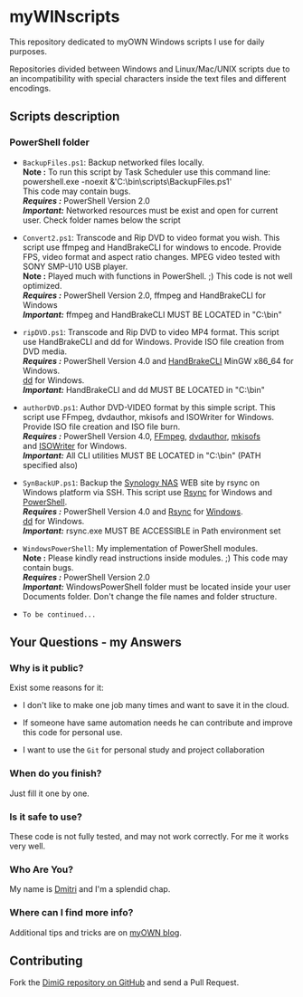 myWINscripts
===========
This repository dedicated to myOWN Windows scripts I use for daily purposes.

Repositories divided between Windows and Linux/Mac/UNIX scripts due to an incompatibility
with special characters inside the text files and different encodings.

Scripts description
-------------------

### PowerShell folder

* `BackupFiles.ps1`: Backup networked files locally.<br>
   **Note :** To run this script by Task Scheduler use this command line:<br>
   powershell.exe -noexit &'C:\bin\scripts\BackupFiles.ps1'<br>
   This code may contain bugs.<br>
   ***Requires :*** PowerShell Version 2.0<br>
   ***Important:*** Networked resources must be exist and open for current user. Check folder names below the script
   
* `Convert2.ps1`: Transcode and Rip DVD to video format you wish. This script use
   ffmpeg and HandBrakeCLI for windows to encode. Provide FPS, video format
   and aspect ratio changes. MPEG video tested with SONY SMP-U10 USB player.<br>
   **Note :** Played much with functions in PowerShell. ;) This code is not well optimized.<br>
   ***Requires :*** PowerShell Version 2.0, ffmpeg and HandBrakeCLI for Windows<br>
   ***Important:*** ffmpeg and HandBrakeCLI MUST BE LOCATED in "C:\bin\"

* `ripDVD.ps1`: Transcode and Rip DVD to video MP4 format. This script use
   HandBrakeCLI and dd for Windows. Provide ISO file creation from DVD media.<br>
   ***Requires :*** PowerShell Version 4.0 and [HandBrakeCLI][handbrake] MinGW x86_64 for Windows.<br>
                    [dd][dd] for Windows.<br>
   ***Important:*** HandBrakeCLI and dd MUST BE LOCATED in "C:\bin\"

* `authorDVD.ps1`: Author DVD-VIDEO format by this simple script. This script use
   FFmpeg, dvdauthor, mkisofs and ISOWriter for Windows. Provide ISO file creation and ISO file burn.<br>
   ***Requires :*** PowerShell Version 4.0, [FFmpeg][ffmpeg], [dvdauthor][dvdauthor], [mkisofs][mkisofs]<br>
                    and [ISOWriter][isowriter] for Windows.<br>
   ***Important:*** All CLI utilities MUST BE LOCATED in "C:\bin\" (PATH specified also)
   
* `SynBackUP.ps1`: Backup the [Synology NAS][synology] WEB site by rsync on Windows platform via SSH. This script use
   [Rsync][cwrsync] for Windows and [PowerShell][powershell].<br>
   ***Requires :*** PowerShell Version 4.0 and [Rsync][rsync] for [Windows][cwrsync].<br>
                    [dd][dd] for Windows.<br>
   ***Important:*** rsync.exe MUST BE ACCESSIBLE in Path environment set

* `WindowsPowerShell`: My implementation of PowerShell modules.<br>
   **Note :** Please kindly read instructions inside modules. ;) This code may contain bugs.<br>
   ***Requires :*** PowerShell Version 2.0<br>
   ***Important:*** WindowsPowerShell folder must be located inside your user Documents folder. Don't change the file names
   and folder structure.
   
* `To be continued...`

Your Questions - my Answers
---------------------------

### Why is it public?

Exist some reasons for it:

* I don't like to make one job many times and want to save it in the cloud.

* If someone have same automation needs he can contribute and improve this code
  for personal use.
  
* I want to use the `Git` for personal study and project collaboration

### When do you finish?

Just fill it one by one.

### Is it safe to use?

These code is not fully tested, and may not work correctly. For me it works very well.

### Who Are You?

My name is [Dmitri][dimig] and I'm a splendid chap.

### Where can I find more info?

Additional tips and tricks are on [myOWN blog][homepage].

Contributing
------------

Fork the [DimiG repository on GitHub](https://github.com/dimig) and
send a Pull Request.


[homepage]:http://dimig.blogspot.com
[dimig]:http://dimig.blogspot.com
[handbrake]:http://handbrake.fr
[dd]:http://www.chrysocome.net/dd
[rsync]:http://rsync.samba.org
[cwrsync]:https://www.itefix.no/i2/cwrsync
[synology]:http://www.synology.com
[powershell]:http://www.microsoft.com/powershell
[ffmpeg]:http://ffmpeg.zeranoe.com/builds/
[dvdauthor]:http://download.videohelp.com/gfd/edcounter.php?file=download/dvdauthor_winbin.zip
[mkisofs]:http://smithii.com/cdrtools
[isowriter]:http://isorecorder.alexfeinman.com/ISOWriter.htm